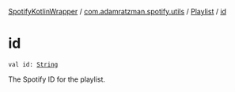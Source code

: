 [SpotifyKotlinWrapper](../../index.md) / [com.adamratzman.spotify.utils](../index.md) / [Playlist](index.md) / [id](./id.md)

# id

`val id: `[`String`](https://kotlinlang.org/api/latest/jvm/stdlib/kotlin/-string/index.html)

The Spotify ID for the playlist.

